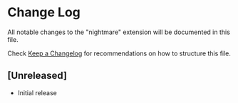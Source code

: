 # Change Log

All notable changes to the "nightmare" extension will be documented in this file.

Check [Keep a Changelog](http://keepachangelog.com/) for recommendations on how to structure this file.

## [Unreleased]

- Initial release

